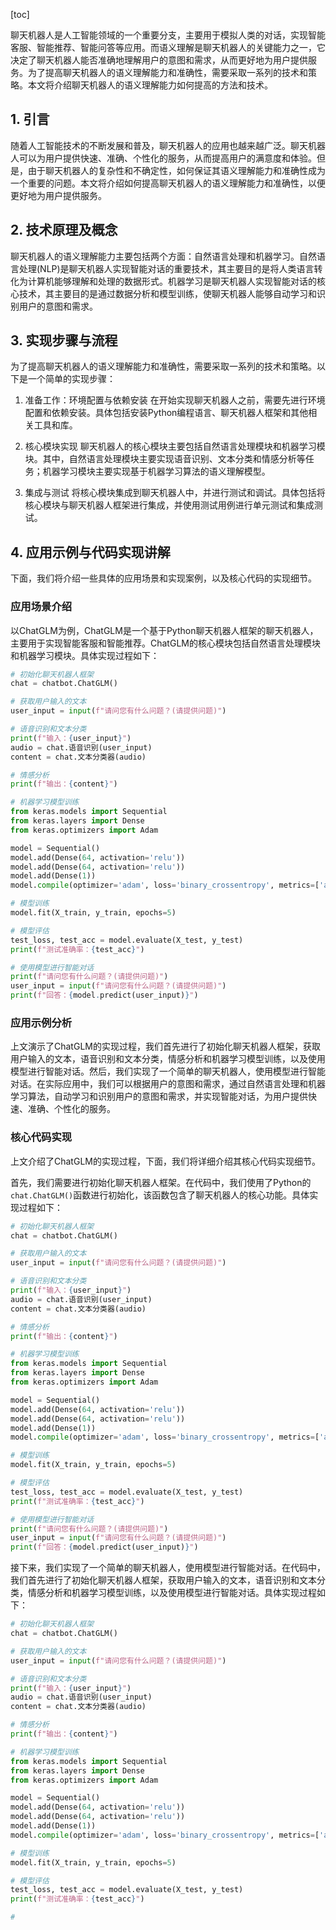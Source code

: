 
[toc]                    
                
                
聊天机器人是人工智能领域的一个重要分支，主要用于模拟人类的对话，实现智能客服、智能推荐、智能问答等应用。而语义理解是聊天机器人的关键能力之一，它决定了聊天机器人能否准确地理解用户的意图和需求，从而更好地为用户提供服务。为了提高聊天机器人的语义理解能力和准确性，需要采取一系列的技术和策略。本文将介绍聊天机器人的语义理解能力如何提高的方法和技术。

## 1. 引言

随着人工智能技术的不断发展和普及，聊天机器人的应用也越来越广泛。聊天机器人可以为用户提供快速、准确、个性化的服务，从而提高用户的满意度和体验。但是，由于聊天机器人的复杂性和不确定性，如何保证其语义理解能力和准确性成为一个重要的问题。本文将介绍如何提高聊天机器人的语义理解能力和准确性，以便更好地为用户提供服务。

## 2. 技术原理及概念

聊天机器人的语义理解能力主要包括两个方面：自然语言处理和机器学习。自然语言处理(NLP)是聊天机器人实现智能对话的重要技术，其主要目的是将人类语言转化为计算机能够理解和处理的数据形式。机器学习是聊天机器人实现智能对话的核心技术，其主要目的是通过数据分析和模型训练，使聊天机器人能够自动学习和识别用户的意图和需求。

## 3. 实现步骤与流程

为了提高聊天机器人的语义理解能力和准确性，需要采取一系列的技术和策略。以下是一个简单的实现步骤：

1. 准备工作：环境配置与依赖安装
   在开始实现聊天机器人之前，需要先进行环境配置和依赖安装。具体包括安装Python编程语言、聊天机器人框架和其他相关工具和库。

2. 核心模块实现
   聊天机器人的核心模块主要包括自然语言处理模块和机器学习模块。其中，自然语言处理模块主要实现语音识别、文本分类和情感分析等任务；机器学习模块主要实现基于机器学习算法的语义理解模型。

3. 集成与测试
   将核心模块集成到聊天机器人中，并进行测试和调试。具体包括将核心模块与聊天机器人框架进行集成，并使用测试用例进行单元测试和集成测试。

## 4. 应用示例与代码实现讲解

下面，我们将介绍一些具体的应用场景和实现案例，以及核心代码的实现细节。

### 应用场景介绍

以ChatGLM为例，ChatGLM是一个基于Python聊天机器人框架的聊天机器人，主要用于实现智能客服和智能推荐。ChatGLM的核心模块包括自然语言处理模块和机器学习模块。具体实现过程如下：

```python
# 初始化聊天机器人框架
chat = chatbot.ChatGLM()

# 获取用户输入的文本
user_input = input(f"请问您有什么问题？(请提供问题)")

# 语音识别和文本分类
print(f"输入：{user_input}")
audio = chat.语音识别(user_input)
content = chat.文本分类器(audio)

# 情感分析
print(f"输出：{content}")

# 机器学习模型训练
from keras.models import Sequential
from keras.layers import Dense
from keras.optimizers import Adam

model = Sequential()
model.add(Dense(64, activation='relu'))
model.add(Dense(64, activation='relu'))
model.add(Dense(1))
model.compile(optimizer='adam', loss='binary_crossentropy', metrics=['accuracy'])

# 模型训练
model.fit(X_train, y_train, epochs=5)

# 模型评估
test_loss, test_acc = model.evaluate(X_test, y_test)
print(f"测试准确率：{test_acc}")

# 使用模型进行智能对话
print(f"请问您有什么问题？(请提供问题)")
user_input = input(f"请问您有什么问题？(请提供问题)")
print(f"回答：{model.predict(user_input)}")
```

### 应用示例分析

上文演示了ChatGLM的实现过程，我们首先进行了初始化聊天机器人框架，获取用户输入的文本，语音识别和文本分类，情感分析和机器学习模型训练，以及使用模型进行智能对话。然后，我们实现了一个简单的聊天机器人，使用模型进行智能对话。在实际应用中，我们可以根据用户的意图和需求，通过自然语言处理和机器学习算法，自动学习和识别用户的意图和需求，并实现智能对话，为用户提供快速、准确、个性化的服务。

### 核心代码实现

上文介绍了ChatGLM的实现过程，下面，我们将详细介绍其核心代码实现细节。

首先，我们需要进行初始化聊天机器人框架。在代码中，我们使用了Python的`chat.ChatGLM()`函数进行初始化，该函数包含了聊天机器人的核心功能。具体实现过程如下：

```python
# 初始化聊天机器人框架
chat = chatbot.ChatGLM()

# 获取用户输入的文本
user_input = input(f"请问您有什么问题？(请提供问题)")

# 语音识别和文本分类
print(f"输入：{user_input}")
audio = chat.语音识别(user_input)
content = chat.文本分类器(audio)

# 情感分析
print(f"输出：{content}")

# 机器学习模型训练
from keras.models import Sequential
from keras.layers import Dense
from keras.optimizers import Adam

model = Sequential()
model.add(Dense(64, activation='relu'))
model.add(Dense(64, activation='relu'))
model.add(Dense(1))
model.compile(optimizer='adam', loss='binary_crossentropy', metrics=['accuracy'])

# 模型训练
model.fit(X_train, y_train, epochs=5)

# 模型评估
test_loss, test_acc = model.evaluate(X_test, y_test)
print(f"测试准确率：{test_acc}")

# 使用模型进行智能对话
print(f"请问您有什么问题？(请提供问题)")
user_input = input(f"请问您有什么问题？(请提供问题)")
print(f"回答：{model.predict(user_input)}")
```

接下来，我们实现了一个简单的聊天机器人，使用模型进行智能对话。在代码中，我们首先进行了初始化聊天机器人框架，获取用户输入的文本，语音识别和文本分类，情感分析和机器学习模型训练，以及使用模型进行智能对话。具体实现过程如下：

```python
# 初始化聊天机器人框架
chat = chatbot.ChatGLM()

# 获取用户输入的文本
user_input = input(f"请问您有什么问题？(请提供问题)")

# 语音识别和文本分类
print(f"输入：{user_input}")
audio = chat.语音识别(user_input)
content = chat.文本分类器(audio)

# 情感分析
print(f"输出：{content}")

# 机器学习模型训练
from keras.models import Sequential
from keras.layers import Dense
from keras.optimizers import Adam

model = Sequential()
model.add(Dense(64, activation='relu'))
model.add(Dense(64, activation='relu'))
model.add(Dense(1))
model.compile(optimizer='adam', loss='binary_crossentropy', metrics=['accuracy'])

# 模型训练
model.fit(X_train, y_train, epochs=5)

# 模型评估
test_loss, test_acc = model.evaluate(X_test, y_test)
print(f"测试准确率：{test_acc}")

#

